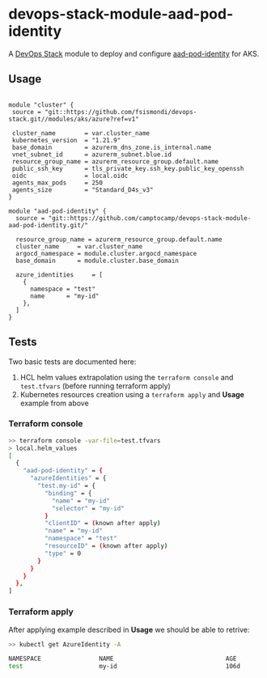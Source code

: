 # devops-stack-module-aad-pod-identity

A [DevOps Stack](https://devops-stack.io) module to deploy and configure [aad-pod-identity](https://azure.github.io/aad-pod-identity/docs/) for AKS.

## Usage

```hcl

module "cluster" {
 source = "git::https://github.com/fsismondi/devops-stack.git//modules/aks/azure?ref=v1"

 cluster_name        = var.cluster_name
 kubernetes_version  = "1.21.9"
 base_domain         = azurerm_dns_zone.is_internal.name
 vnet_subnet_id      = azurerm_subnet.blue.id
 resource_group_name = azurerm_resource_group.default.name
 public_ssh_key      = tls_private_key.ssh_key.public_key_openssh
 oidc                = local.oidc
 agents_max_pods     = 250
 agents_size         = "Standard_D4s_v3"
}

module "aad-pod-identity" {
  source = "git::https://github.com/camptocamp/devops-stack-module-aad-pod-identity.git/"

  resource_group_name = azurerm_resource_group.default.name
  cluster_name     = var.cluster_name
  argocd_namespace = module.cluster.argocd_namespace
  base_domain      = module.cluster.base_domain
  
  azure_identities     = [    
    {
      namespace = "test"
      name      = "my-id"
    },
  ]
}

```

## Tests

Two basic tests are documented here:

1. HCL helm values extrapolation using the `terraform console` 
   and `test.tfvars` (before running terraform apply)
2. Kubernetes resources creation using a `terraform apply` and **Usage**
   example from above

### Terraform console

```bash
>> terraform console -var-file=test.tfvars
> local.helm_values
[
  {
    "aad-pod-identity" = {
      "azureIdentities" = {
        "test.my-id" = {
          "binding" = {
            "name" = "my-id"
            "selector" = "my-id"
          }
          "clientID" = (known after apply)
          "name" = "my-id"
          "namespace" = "test"
          "resourceID" = (known after apply)
          "type" = 0
        }
      }
    }
  },
]
```

### Terraform apply

After applying example described in **Usage** we should be able to retrive:

```bash
>> kubectl get AzureIdentity -A

NAMESPACE                NAME                               AGE
test                     my-id                              106d

```

